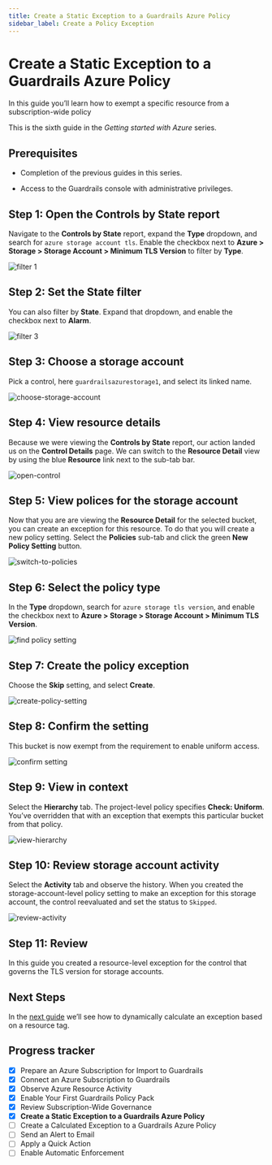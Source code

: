 ```yaml
---
title: Create a Static Exception to a Guardrails Azure Policy
sidebar_label: Create a Policy Exception
---
```


# Create a Static Exception to a Guardrails Azure Policy

In this guide you’ll learn how to exempt a specific resource from a subscription-wide policy

This is the sixth guide in the *Getting started with Azure* series.

## Prerequisites

- Completion of the previous guides in this series.

- Access to the Guardrails console with administrative privileges.

## Step 1: Open the Controls by State report

Navigate to the **Controls by State** report, expand the **Type** dropdown, and search for `azure storage account tls`. Enable the checkbox next to **Azure > Storage > Storage Account > Minimum TLS Version** to filter by **Type**.

<p><img alt="filter 1" src="/images/docs/guardrails/getting-started/getting-started-azure/review-subscription-wide/filter-1.png"/></p>

## Step 2: Set the State filter

You can also filter by **State**. Expand that dropdown, and enable the checkbox next to **Alarm**.

<p><img alt="filter 3" src="/images/docs/guardrails/getting-started/getting-started-azure/create-static-exception/filter-3.png"/></p>


## Step 3: Choose a storage account

Pick a control, here `guardrailsazurestorage1`, and select its linked name.

<p><img alt="choose-storage-account" src="/images/docs/guardrails/getting-started/getting-started-azure/create-static-exception/choose-storage-account.png"/></p>


## Step 4: View resource details

Because we were viewing the **Controls by State** report, our action landed us on the **Control Details** page. We can switch to the **Resource Detail** view by using the blue **Resource** link next to the sub-tab bar.

<p><img alt="open-control" src="/images/docs/guardrails/getting-started/getting-started-azure/create-static-exception/raw-open-control.png"/></p>

## Step 5: View polices for the storage account

Now that you are are viewing the **Resource Detail** for the selected bucket, you can create an exception for this resource. To do that you will create a new policy setting. Select the **Policies** sub-tab and click the green **New Policy Setting** button.

<p><img alt="switch-to-policies" src="/images/docs/guardrails/getting-started/getting-started-azure/create-static-exception/policies-sub-tab.png"/></p>


## Step 6: Select the policy type

In the **Type** dropdown, search for `azure storage tls version`, and enable the checkbox next to **Azure > Storage > Storage Account > Minimum TLS Version**.

<p><img alt="find policy setting" src="/images/docs/guardrails/getting-started/getting-started-azure/create-static-exception/select-policy-type.png"/></p>

## Step 7: Create the policy exception

Choose the **Skip** setting, and select **Create**.

<p><img alt="create-policy-setting" src="/images/docs/guardrails/getting-started/getting-started-azure/create-static-exception/create-policy-setting.png"/></p>

## Step 8: Confirm the setting

This bucket is now exempt from the requirement to enable uniform access.

<p><img alt="confirm setting" src="/images/docs/guardrails/getting-started/getting-started-azure/create-static-exception/raw-confirm-policy-setting.png"/></p>

  
## Step 9: View in context

Select the **Hierarchy** tab. The project-level policy specifies **Check: Uniform**. You’ve overridden that with an exception that exempts this particular bucket from that policy.  

<p><img alt="view-hierarchy" src="/images/docs/guardrails/getting-started/getting-started-azure/create-static-exception/raw-view-hierarchy.png"/></p>

## Step 10: Review storage account activity

Select the **Activity** tab and observe the history. When you created the storage-account-level policy setting to make an exception for this storage account, the control reevaluated and set the status to `Skipped`.  

<p><img alt="review-activity" src="/images/docs/guardrails/getting-started/getting-started-azure/create-static-exception/raw-view-activity.png"/></p>

## Step 11: Review

In this guide you created a resource-level exception for the control that governs the TLS version for storage accounts.

## Next Steps

In the [next guide](/guardrails/docs/getting-started/getting-started-azure/create-calculated-exception) we’ll see how to dynamically calculate an exception based on a resource tag.


## Progress tracker

- [x] Prepare an Azure Subscription for Import to Guardrails
- [x] Connect an Azure Subscription to Guardrails
- [x] Observe Azure Resource Activity
- [x] Enable Your First Guardrails Policy Pack
- [x] Review Subscription-Wide Governance
- [x] **Create a Static Exception to a Guardrails Azure Policy**
- [ ] Create a Calculated Exception to a Guardrails Azure Policy
- [ ] Send an Alert to Email
- [ ] Apply a Quick Action
- [ ] Enable Automatic Enforcement
